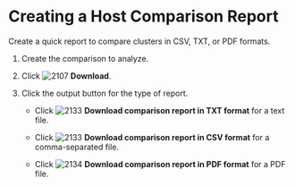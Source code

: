 # Creating a Host Comparison Report

Create a quick report to compare clusters in CSV, TXT, or PDF formats.

1. Create the comparison to analyze.

2. Click ![2107](../images/2107.png) **Download**.

3. Click the output button for the type of report.

      - Click ![2133](../images/2133.png) **Download comparison report in TXT format** for a text file.

      - Click ![2133](../images/2133.png) **Download comparison report in CSV format** for a comma-separated file.

      - Click ![2134](../images/2134.png) **Download comparison report in PDF format** for a PDF file.
